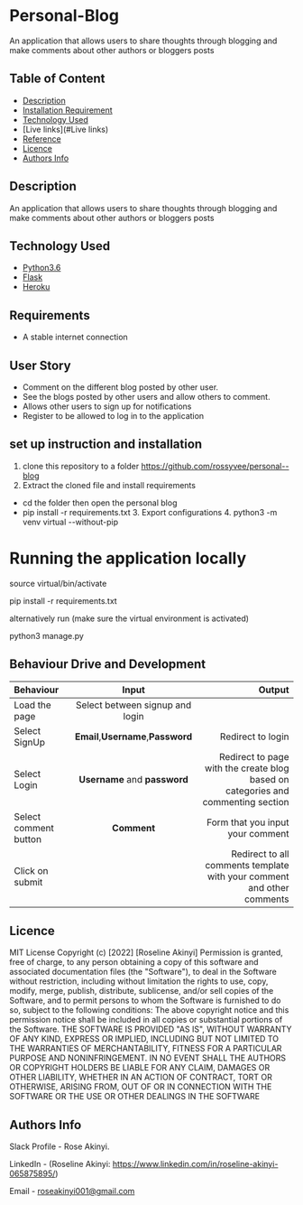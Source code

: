 # Personal-Blog
An application that allows users to share thoughts through blogging and make comments about other authors or bloggers posts

## Table of Content
+ [Description](#description)
+ [Installation Requirement]( Requisites)
+ [Technology Used](technology-used)
+ [Live links](#Live links)
+ [Reference](#reference)
+ [Licence](#licence)
+ [Authors Info](#aut)

## Description
An application that allows users to share thoughts through blogging and make comments about other authors or bloggers posts

## Technology Used
* [Python3.6](https://www.python.org/)
* [Flask](http://flask.pocoo.org/)
* [Heroku](https://heroku.com)
## Requirements
* A stable internet connection
## User Story
* Comment on the different blog posted by other user.
* See the blogs posted by other users and allow others to comment.
* Allows other users to sign up for notifications
* Register to be allowed to log in to the application
## set up instruction and installation
 1. clone this repository to a folder https://github.com/rossyvee/personal--blog
 2. Extract the cloned file and install requirements
* cd the folder then open the personal blog
* pip install -r requirements.txt
  3. Export configurations
  4. python3 -m venv virtual --without-pip
# Running the application locally

source virtual/bin/activate

pip install -r requirements.txt

alternatively run (make sure the virtual environment is activated)

python3 manage.py 

## Behaviour Drive and Development
| Behaviour | Input | Output |
| :---------------- | :---------------: | ------------------: |
| Load the page  |Select between signup and login|
| Select SignUp| **Email**,**Username**,**Password** | Redirect to login|
| Select Login | **Username** and **password** | Redirect to page with the create blog based on categories and commenting section|
| Select comment button | **Comment** | Form that you input your comment|
| Click on submit |  | Redirect to all comments template with your comment and other comments|

  ## Licence
MIT License
Copyright (c) [2022] [Roseline Akinyi]
Permission is  granted, free of charge, to any person obtaining a copy
of this software and associated documentation files (the "Software"), to deal
in the Software without restriction, including without limitation the rights
to use, copy, modify, merge, publish, distribute, sublicense, and/or sell
copies of the Software, and to permit persons to whom the Software is
furnished to do so, subject to the following conditions:
The above copyright notice and this permission notice shall be included in all
copies or substantial portions of the Software.
THE SOFTWARE IS PROVIDED "AS IS", WITHOUT WARRANTY OF ANY KIND, EXPRESS OR
IMPLIED, INCLUDING BUT NOT LIMITED TO THE WARRANTIES OF MERCHANTABILITY,
FITNESS FOR A PARTICULAR PURPOSE AND NONINFRINGEMENT. IN NO EVENT SHALL THE
AUTHORS OR COPYRIGHT HOLDERS BE LIABLE FOR ANY CLAIM, DAMAGES OR OTHER
LIABILITY, WHETHER IN AN ACTION OF CONTRACT, TORT OR OTHERWISE, ARISING FROM,
OUT OF OR IN CONNECTION WITH THE SOFTWARE OR THE USE OR OTHER DEALINGS IN THE
SOFTWARE
## Authors Info
Slack Profile - Rose Akinyi.

LinkedIn - (Roseline Akinyi: https://www.linkedin.com/in/roseline-akinyi-065875895/)

Email - roseakinyi001@gmail.com



